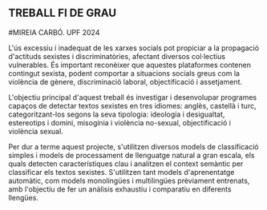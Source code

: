 ## TREBALL FI DE GRAU
#MIREIA CARBÓ. UPF 2024

L'ús excessiu i inadequat de les xarxes socials pot propiciar a la propagació d'actituds sexistes i discriminatòries, afectant diversos col·lectius vulnerables. És important reconèixer que aquestes plataformes contenen contingut sexista, podent comportar a situacions socials greus com la violència de gènere, discriminació laboral, objectificació i assetjament.

L'objectiu principal d'aquest treball és investigar i desenvolupar programes capaços de detectar textos sexistes en tres idiomes: anglès, castellà i turc, categoritzant-los segons la seva tipologia: ideologia i desigualtat, estereotips i domini, misogínia i violència no-sexual, objectificació i violència sexual.

Per dur a terme aquest projecte, s'utilitzen diversos models de classificació simples i models de processament de llenguatge natural a gran escala, els quals detecten característiques clau i analitzen el context semàntic per classificar els textos sexistes. S'utilitzen tant models d'aprenentatge automàtic, com models monolingües i multilingües prèviament entrenats, amb l'objectiu de fer un anàlisis exhaustiu i comparatiu en diferents llengües.

